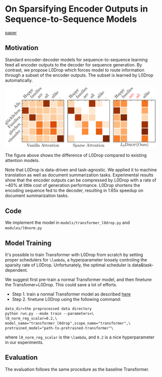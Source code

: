 # On Sparsifying Encoder Outputs in Sequence-to-Sequence Models

[paper](#)


## Motivation

Standard encoder-decoder models for sequence-to-sequence learning feed all encoder outputs to the decoder 
for sequence generation. By contrast, we propose L0Drop which forces model to route information 
through a subset of the encoder outputs. The subset is learned by L0Drop automatically.

<img src="l0drop.png"  width=500 />

The figure above shows the difference of L0Drop compared to existing attention models. 

Note that L0Drop is data-driven
and task-agnostic. We applied it to machine translation as well as document summarization tasks. 
Experimental results show that the encoder outputs can be compressed by L0Drop with a rate of ~40% at little cost
of generation performance. L0Drop shortens the encoding sequence fed to the decoder, resulting in 1.65x speedup on
document summarization tasks.


## Code

We implement the model in `models/transformer_l0drop.py` and `modules/l0norm.py`

## Model Training

It's possible to train Transformer with L0Drop from scratch by setting proper schedulers for `\lambda`, 
a hyperparameter loosely controling the sparsity rate of L0Drop. Unfortunately, the optimal scheduler is
data&task-dependent.

We suggest first pre-train a normal Transformer model, and then finetune the Transfomer+L0Drop. This could
save a lot of efforts.

* Step 1. train a normal Transformer model as described [here](../../docs/usage/README.md)
* Step 2. finetune L0Drop using the following command:
```
data_dir=the preprocessed data directory
python run.py --mode train --parameters=\
l0_norm_reg_scalar=0.2,\
model_name="transformer_l0drop",scope_name="transformer",\
pretrained_model="path-to-pretrained-transformer"\
```
where `l0_norm_reg_scalar` is the `\lambda`, and `0.2` is a nice hyperparameter in our experiments.

## Evaluation

The evaluation follows the same procedure as the baseline Transformer.